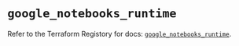 # `google_notebooks_runtime`

Refer to the Terraform Registory for docs: [`google_notebooks_runtime`](https://registry.terraform.io/providers/hashicorp/google-beta/4.77.0/docs/resources/google_notebooks_runtime).
